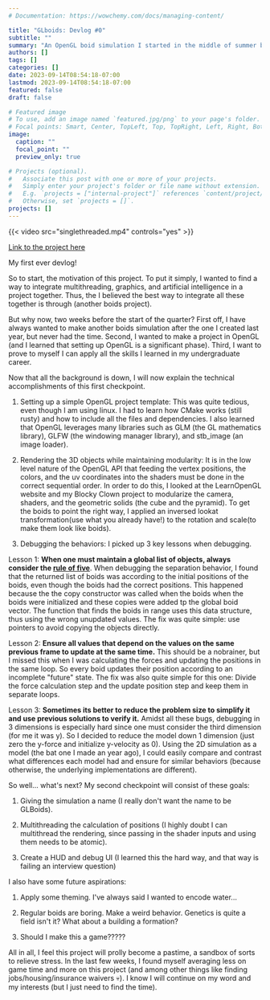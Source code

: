 ```yaml
---
# Documentation: https://wowchemy.com/docs/managing-content/

title: "GLboids: Devlog #0"
subtitle: ""
summary: "An OpenGL boid simulation I started in the middle of summer break. Status: Looking pretty solid for a prototype"
authors: []
tags: []
categories: []
date: 2023-09-14T08:54:18-07:00
lastmod: 2023-09-14T08:54:18-07:00
featured: false
draft: false

# Featured image
# To use, add an image named `featured.jpg/png` to your page's folder.
# Focal points: Smart, Center, TopLeft, Top, TopRight, Left, Right, BottomLeft, Bottom, BottomRight.
image:
  caption: ""
  focal_point: ""
  preview_only: true

# Projects (optional).
#   Associate this post with one or more of your projects.
#   Simply enter your project's folder or file name without extension.
#   E.g. `projects = ["internal-project"]` references `content/project/deep-learning/index.md`.
#   Otherwise, set `projects = []`.
projects: []
---
```


{{< video src="singlethreaded.mp4" controls="yes" >}}

[Link to the project here](https://github.com/dinoplane/flocking)

My first ever devlog!

So to start, the motivation of this project. To put it simply, I wanted to find a way to integrate multithreading, graphics, and artificial intelligence in a project together. Thus, the I believed the best way to integrate all these together is through (another boids project).

But why now, two weeks before the start of the quarter? First off, I have always wanted to make another boids simulation after the one I created last year, but never had the time. Second, I wanted to make a project in OpenGL (and I learned that setting up OpenGL is a significant phase). Third, I want to prove to myself I can apply all the skills I learned in my undergraduate career.

Now that all the background is down, I will now explain the technical accomplishments of this first checkpoint.

1. Setting up a simple OpenGL project template: This was quite tedious, even though I am using linux. I had to learn how CMake works (still rusty) and how to include all the files and dependencies. I also learned that OpenGL leverages many libraries such as GLM (the GL mathematics library), GLFW (the windowing manager library), and stb_image (an image loader).

2. Rendering the 3D objects while maintaining modularity: It is in the low level nature of the OpenGL API that feeding the vertex positions, the colors, and the uv coordinates into the shaders must be done in the correct sequential order. In order to do this, I looked at the LearnOpenGL website and my Blocky Clown project to modularize the camera, shaders, and the geometric solids (the cube and the pyramid). To get the boids to point the right way, I applied an inversed lookat transformation(use what you already have!) to the rotation and scale(to make them look like boids).

3. Debugging the behaviors: I picked up 3 key lessons when debugging.

Lesson 1: **When one must maintain a global list of objects, always consider the [rule of five](https://en.cppreference.com/w/cpp/language/rule_of_three)**. When debugging the separation behavior, I found that the returned list of boids was according to the initial positions of the boids, even though the boids had the correct positions. This happened because the the copy constructor was called when the boids when the boids were initialized and these copies were added tp the global boid vector. The function that finds the boids in range uses this data structure, thus using the wrong unupdated values. The fix was quite simple: use pointers to avoid copying the objects directly.

Lesson 2: **Ensure all values that depend on the values on the same previous frame to update at the same time.** This should be a nobrainer, but I missed this when I was calculating the forces and updating the positions in the same loop. So every boid updates their position according to an incomplete "future" state. The fix was also quite simple for this one: Divide the force calculation step and the update position step and keep them in separate loops.

Lesson 3: **Sometimes its better to reduce the problem size to simplify it and use previous solutions to verify it.** Amidst all these bugs, debugging in 3 dimensions is especially hard since one must consider the third dimension (for me it was y). So I decided to reduce the model down 1 dimension (just zero the y-force and initialize y-velocity as 0). Using the 2D simulation as a model (the bat one I made an year ago), I could easily compare and contrast what differences each model had and ensure for similar behaviors (because otherwise, the underlying implementations are different).

So well... what's next? My second checkpoint will consist of these goals:
1. Giving the simulation a name (I really don't want the name to be GLBoids).

2. Multithreading the calculation of positions (I highly doubt I can multithread the rendering, since passing in the shader inputs and using them needs to be atomic).

3. Create a HUD and debug UI (I learned this the hard way, and that way is failing an interview question)

I also have some future aspirations:
1. Apply some theming. I've always said I wanted to encode water...

2. Regular boids are boring. Make a weird behavior. Genetics is quite a field isn't it? What about a building a formation?

3. Should I make this a game?????

All in all, I feel this project will prolly become a pastime, a sandbox of sorts to relieve stress. In the last few weeks, I found myself averaging less on game time and more on this project (and among other things like finding jobs/housing/insurance waivers 💀). I know I will continue on my word and my interests (but I just need to find the time).

